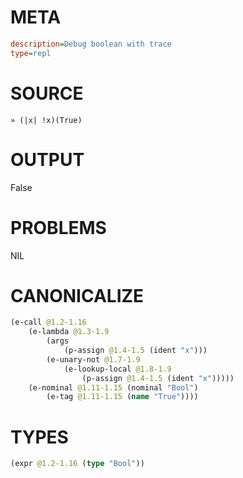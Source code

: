 # META
~~~ini
description=Debug boolean with trace
type=repl
~~~
# SOURCE
~~~roc
» (|x| !x)(True)
~~~
# OUTPUT
False
# PROBLEMS
NIL
# CANONICALIZE
~~~clojure
(e-call @1.2-1.16
	(e-lambda @1.3-1.9
		(args
			(p-assign @1.4-1.5 (ident "x")))
		(e-unary-not @1.7-1.9
			(e-lookup-local @1.8-1.9
				(p-assign @1.4-1.5 (ident "x")))))
	(e-nominal @1.11-1.15 (nominal "Bool")
		(e-tag @1.11-1.15 (name "True"))))
~~~
# TYPES
~~~clojure
(expr @1.2-1.16 (type "Bool"))
~~~
